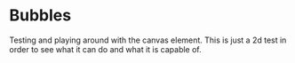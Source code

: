 # Bubbles
Testing and playing around with the canvas element. This is just a 2d test in order to see what it can do and what it is capable of. 
